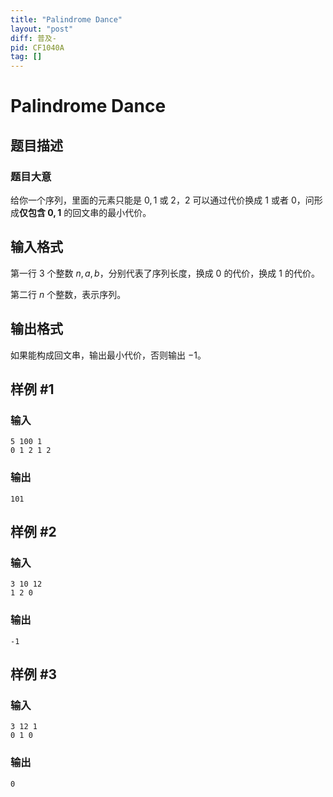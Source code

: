 ```yaml
---
title: "Palindrome Dance"
layout: "post"
diff: 普及-
pid: CF1040A
tag: []
---
```


# Palindrome Dance

## 题目描述

### 题目大意
给你一个序列，里面的元素只能是 $0,1$ 或 $2$，$2$ 可以通过代价换成 $1$ 或者 $0$，问形成**仅包含 $0,1$** 的回文串的最小代价。

## 输入格式

第一行 $3$ 个整数 $n,a,b$，分别代表了序列长度，换成 $0$ 的代价，换成 $1$ 的代价。

第二行 $n$ 个整数，表示序列。

## 输出格式

如果能构成回文串，输出最小代价，否则输出 $-1$。

## 样例 #1

### 输入

```
5 100 1
0 1 2 1 2

```

### 输出

```
101

```

## 样例 #2

### 输入

```
3 10 12
1 2 0

```

### 输出

```
-1

```

## 样例 #3

### 输入

```
3 12 1
0 1 0

```

### 输出

```
0

```

